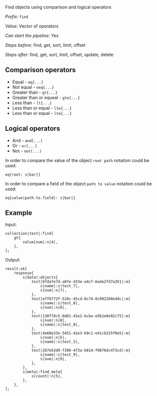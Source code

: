 Find objects using comparison and logical operators

*Prefix:* `find`

*Value:* Vector of operators

*Can start the pipeline:* Yes

*Steps before:* find, get, sort, limit, offset

*Steps after:* find, get, sort, limit, offset, update, delete

## Comparison operators

- Equal - `eq{...}`
- Not equal - `neq{...}`
- Greater than - `gt{...}`
- Greater than or equeal - `gte{...}`
- Less than - `lt{...}`
- Less than or equal - `lte{...}`
- Less than or equal - `lte{...}`

## Logical operators

- And - `and[...]`
- Or - `or[...]`
- Not - `not(...)`

In order to compare the value of the object `root path` notation could be used:

```shell
eq{root: s|bar|}
```

In order to compare a field of the object `path to value` notation could be used:

```shell
eq{value|path.to.field|: s|bar|}
```

## Example

Input:

<pre><code><span class="prefix_primitive">collection</span>|<span class="value_primitive">test</span>|:<span class="prefix_vector">find</span>[
	<span class="prefix_map">gt</span>{
		<span class="prefix_primitive">value</span>|<span class="value_primitive">num</span>|:<span class="prefix_number">n</span>|<span class="value_number">4</span>|,
	},
];
</code></pre>

Output:

<pre><code><span class="prefix_primitive">result</span>:<span class="prefix_vector">ok</span>[
	<span class="prefix_map">response</span>{
		<span class="prefix_string">s</span>|<span class="value_string">data</span>|:<span class="prefix_map">objects</span>{
			<span class="prefix_link">test</span>|<span class="value_link">6fdafe7d-a87e-433e-a4cf-6ade2fd7a351</span>|:<span class="prefix_map">m</span>{
				<span class="prefix_string">s</span>|<span class="value_string">name</span>|:<span class="prefix_string">s</span>|<span class="value_string">test_7</span>|,
				<span class="prefix_string">s</span>|<span class="value_string">num</span>|:<span class="prefix_number">n</span>|<span class="value_number">7</span>|,
			},
			<span class="prefix_link">test</span>|<span class="value_link">eff6772f-510c-45cd-8c74-0c082260e4dc</span>|:<span class="prefix_map">m</span>{
				<span class="prefix_string">s</span>|<span class="value_string">name</span>|:<span class="prefix_string">s</span>|<span class="value_string">test_6</span>|,
				<span class="prefix_string">s</span>|<span class="value_string">num</span>|:<span class="prefix_number">n</span>|<span class="value_number">6</span>|,
			},
			<span class="prefix_link">test</span>|<span class="value_link">138f78c5-8d81-41e1-bcbe-e5b1e0e92c75</span>|:<span class="prefix_map">m</span>{
				<span class="prefix_string">s</span>|<span class="value_string">num</span>|:<span class="prefix_number">n</span>|<span class="value_number">8</span>|,
				<span class="prefix_string">s</span>|<span class="value_string">name</span>|:<span class="prefix_string">s</span>|<span class="value_string">test_8</span>|,
			},
			<span class="prefix_link">test</span>|<span class="value_link">4e60e33e-5451-41e3-b9c1-e41cb325f0e5</span>|:<span class="prefix_map">m</span>{
				<span class="prefix_string">s</span>|<span class="value_string">num</span>|:<span class="prefix_number">n</span>|<span class="value_number">5</span>|,
				<span class="prefix_string">s</span>|<span class="value_string">name</span>|:<span class="prefix_string">s</span>|<span class="value_string">test_5</span>|,
			},
			<span class="prefix_link">test</span>|<span class="value_link">2b7e53d0-f306-4f3a-b814-f0876dc4f3cd</span>|:<span class="prefix_map">m</span>{
				<span class="prefix_string">s</span>|<span class="value_string">name</span>|:<span class="prefix_string">s</span>|<span class="value_string">test_9</span>|,
				<span class="prefix_string">s</span>|<span class="value_string">num</span>|:<span class="prefix_number">n</span>|<span class="value_number">9</span>|,
			},
		},
		<span class="prefix_string">s</span>|<span class="value_string">meta</span>|:<span class="prefix_map">find_meta</span>{
			<span class="prefix_string">s</span>|<span class="value_string">count</span>|:<span class="prefix_number">n</span>|<span class="value_number">5</span>|,
		},
	},
];
</code></pre>